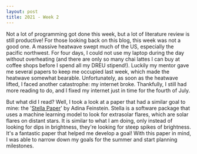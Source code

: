 ```yaml
---
layout: post
title: 2021 - Week 2
---
```


Not a lot of programming got done this week, but a lot of literature review is still productive! For those looking back on this blog, this week was not a good one. A massive heatwave swept much of the US, especially the pacific northwest. For four days, I could not use my laptop during the day without overheating (and there are only so many chai lattes I can buy at coffee shops before I spend all my DREU stipend!). Luckily my mentor gave me several papers to keep me occupied last week, which made the heatwave somewhat bearable. Unfortunately, as soon as the heatwave lifted, I faced another catastrophe: my internet broke. Thankfully, I still had more reading to do, and I fixed my internet just in time for the fourth of July.

But what did I read? Well, I took a look at a paper that had a similar goal to mine: the '[Stella Paper](https://ui.adsabs.harvard.edu/abs/2020AJ....160..219F/abstract)' by Adina Feinstein. Stella is a software package that uses a machine learning model to look for extrasolar flares, which are solar flares on distant stars.  It is similar to what I am doing, only instead of looking for dips in brightness, they're looking for steep spikes of brightness. It's a fantastic paper that helped me develop a goal! With this paper in mind, I was able to narrow down my goals for the summer and start planning milestones.
